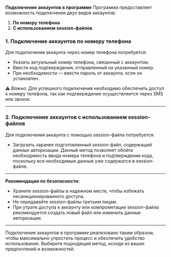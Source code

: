 **Подключение аккаунтов в программе**
Программа предоставляет возможность подключения двух видов аккаунтов:
1. **По номеру телефона**
2. **С использованием session-файлов**
### 1. Подключение аккаунтов по номеру телефона
Для подключения аккаунта через номер телефона потребуется:
- Указать актуальный номер телефона, связанный с аккаунтом.
- Ввести код подтверждения, отправленный на указанный номер.
- При необходимости — ввести пароль от аккаунта, если он установлен.

⚠️ _Важно_: Для успешного подключения необходимо обеспечить доступ к номеру телефона, так как подтверждение осуществляется через SMS или звонок.

---
### 2. Подключение аккаунтов с использованием session-файлов
Для подключения аккаунта с помощью session-файла потребуется:
- Загрузить заранее подготовленный session-файл, содержащий данные авторизации.
Данный метод позволяет обойти необходимость ввода номера телефона и подтверждения кода, поскольку все необходимые данные уже содержатся в session-файле.
---
**Рекомендации по безопасности:**
- Храните session-файлы в надежном месте, чтобы избежать несанкционированного доступа.
- Не передавайте session-файлы третьим лицам.
- При утрате доступа к аккаунту или компрометации session-файла рекомендуется создать новый файл или изменить данные авторизации.
---
Подключение аккаунтов в программе реализовано таким образом, чтобы максимально упростить процесс и обеспечить удобство использования. Выберите подходящий метод, исходя из ваших предпочтений и возможностей.